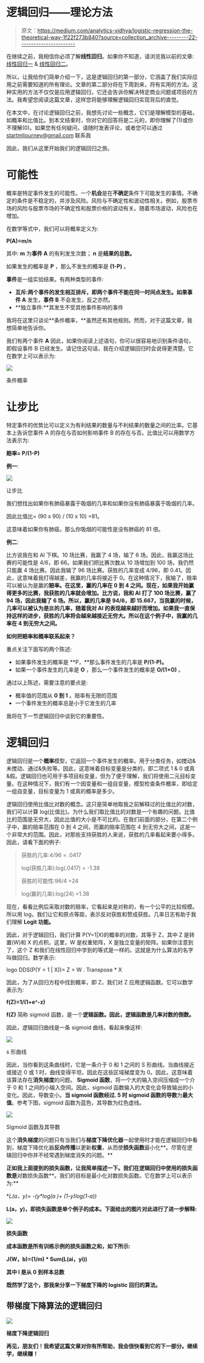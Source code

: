 # 逻辑回归——理论方法

> 原文：<https://medium.com/analytics-vidhya/logistic-regression-the-theoretical-way-1f22f273b840?source=collection_archive---------22----------------------->

在继续之前，我相信你必须了解**线性回归**。如果你不知道，请浏览我以前的文章:[线性回归一](/analytics-vidhya/data-science-linear-regression-part-i-1800681ac5de) & [线性回归二](/analytics-vidhya/linear-regression-part-ii-ca9e57767347)。

所以，让我给你们简单介绍一下，这是逻辑回归的第一部分，它涵盖了我们实际应用之前需要知道的所有理论。文章的第二部分将在下周到来，将有实用的方法。这种实用的方法不仅仅是应用逻辑回归，它还会告诉你解决特定商业问题或项目的方法。我希望您阅读这篇文章，这样您将能够理解逻辑回归实现背后的直觉。

在本文中，在讨论逻辑回归之前，我想先讨论一些概念，它们是理解模型的基础，如概率和比值比。到本文结束时，你对它的回答将是二元的，即你理解了(1)或你不理解(0)。如果您有任何疑问，请随时发表评论，或者您可以通过 startmljourney@gmail.com 联系我

因此，我们从这里开始我们的逻辑回归之旅。

# 可能性

概率是特定事件发生的可能性。一个**机会**是在**不确定**条件下可能发生的事情。不确定的条件是不稳定的，并涉及风险。风险与不确定性和波动性相关。例如，股票市场的风险与股票市场的不确定性和股票价格的波动有关。随着市场波动，风险也在增加。

在数学等式中，我们可以将概率定义为:

**P(A)=m/n**

其中: **m** 为**事件 A** 的有利发生次数； **n** 是**结果的总数。**

如果发生的概率是 **P** ，那么不发生的概率是 **(1-P)** 。

**事件**是一组实验结果。有两种类型的事件:

*   **互斥:**两个事件的发生相互排斥，即两个事件不能在同一时间点发生。如果**事件 A** 发生，**事件 B** 不会发生，反之亦然。
*   **独立事件:**其发生不受其他事件影响的事件

我将在这里只谈论**条件概率，**虽然还有其他规则。然而，对于这篇文章，我想简单地告诉你。

我们有两个事件 **A** 因此，如果你阅读上述语句，你可以很容易地识别条件语句，即假设事件 B 已经发生。请记住这句话，我在介绍逻辑回归时会说得更清楚。它在数学上可以表示为:

![](img/9a5126b6d447bafaba7122560ee83a8e.png)

条件概率

# 让步比

特定事件的优势比可以定义为有利结果的数量与不利结果的数量之间的比率。它基本上告诉您事件 A 的存在与否如何影响事件 B 的存在与否。比值比可以用数学方法表示为:

**赔率= P/(1-P)**

**例一**:

![](img/a48c2475da26fc51e752f0eb98ee8f32.png)

让步比

我们想找出如果你有肺癌暴露于吸烟的几率和如果你没有肺癌暴露于吸烟的几率。

因此比值比= (90 x 90) / (10 x 10) =81。

这意味着如果你有肺癌，那么你吸烟的可能性是没有肺癌的 81 倍。

**例二**:

比方说我在和 AI 下棋。10 场比赛，我赢了 4 场，输了 6 场。因此，我赢这场比赛的可能性是 4/6，即 66。如果我们把比赛次数从 10 场增加到 100 场，我仍然只能赢 4 场比赛。因此我输了 96 场比赛。获胜的几率变成 4/96，即 0.41。因此，这意味着我打得越差，我赢的几率将接近于 0。在这种情况下，我输了，赔率可以被认为是赢的**赔率。在这里，赢的几率在 0 到 4 之间。现在，如果我开始赢得更多的比赛，我获胜的几率就会增加。比方说，我和 AI 打了 100 场比赛，赢了 94 场，因此我输了 6 场。所以，**赢**的几率是 94/6，即 15.667，当我赢的时候，几率可以被认为是**赢**的几率，随着我对 AI 的表现越来越好而增加。如果我一直保持这样的进步，获胜的几率将会越来越接近无穷大。所以在这个例子中，我赢的几率在 4 到无穷大之间。**

**如何把赔率和概率联系起来？**

重点关注下面写的两个陈述:

*   如果事件发生的概率是 **P，**那么事件发生的几率是 **P/(1-P)。**
*   如果一个事件发生的几率是 **O** ，那么一个事件发生的概率是 **O/(1+O)** 。

通过以上陈述，需要注意的要点是:

*   概率值的范围从 **0 到 1** 。赔率有无限的范围
*   一个事件发生的概率总是小于它发生的几率

我将在下一节逻辑回归中谈到它的重要性。

# 逻辑回归

逻辑回归是一个**概率**模型，它返回一个事件发生的概率。用于分类任务，如搅动&未搅动、通过&失败等。因此，这意味着目标变量是分类的，即二项式 1 & 0 或真&假。逻辑回归也可用于多项目标变量，但为了便于理解，我们将使用二元目标变量。在这种情况下，我们有一个因变量和一组自变量，模型检查条件概率，即给定一组自变量，目标变量为 1 或真的概率是多少。

逻辑回归使用比值比对数的概念。这只是简单地取我之前解释过的比值比的对数，我们可以计算 log(比值比)。为什么我们取比值比的对数是一个有趣的问题。比值比的范围是无穷大，因此比值的大小是不可比的。在我们前面的部分，在第二个例子中，赢的赔率范围在 0 到 4 之间，而赢的赔率范围在 4 到无穷大之间，这是一个非常大的范围。因此，对那些支持获胜的人来说，获胜的几率看起来要小得多。因此，请看下面的例子:

> 获胜的几率:4/96 = .0417
> 
> log(获胜几率):log(.0417) = -1.38
> 
> 获胜的可能性:96/4 =24
> 
> log(赢的几率):log(24) =1.38

现在，看看比例后采取对数的赔率，它看起来是对称的，有一个公平的比较规模。所以用 log，我们让它和原点等距，表示反对获胜和赞成获胜。几率日志有助于我们理解 **Logit 功能。**

因此，对于逻辑回归，我们计算 P(Y=1|X)的概率的对数，其等于 Z，其中 Z 是转置(W)和 X 的点积。这里，W 是权重矩阵，X 是独立变量的矩阵。如果你注意到了，这个 Z 和我们在线性回归中学到的等式是一样的。这就是为什么算法的名字叫做回归。数学表示:

logo DDS(P(Y = 1 | X))= Z = W . Transpose * X

因此，为了从回归方程中找到概率，即 Z，我们对 Z 应用逻辑函数。它可以数学表示为:

**f(Z)=1/(1+e^-z)**

**f(Z)** 简称 sigmoid 函数，是一个**逻辑函数。**因此，逻辑函数是几率对数的**倒数。**

因此，逻辑回归曲线是一条 sigmoid 曲线，看起来像这样:

![](img/7656998f11bde4e8e8832696cd769193.png)

s 形曲线

因此，当你看到这条曲线时，它是一条介于 0 和 1 之间的 S 形曲线。当曲线接近或接近 0 或 1 时，曲线变得平坦，因此在这些区域梯度变为 0。因此，这意味着该算法存在**消失梯度**的问题。 **Sigmoid 函数**，将一个大的输入空间压缩成一个介于 0 和 1 之间的小输入空间。因此，sigmoid 函数输入的大变化会导致输出的小变化。因此，导数变小。**当 **sigmoid 函数经过. 5** 时 **sigmoid 函数**的导数**为**最大值**。参考下图，sigmoid 函数为蓝色，其导数为红色虚线。

![](img/29f38b0e33ecbaa683c057d6a4d27753.png)

Sigmoid 函数及其导数

这个**消失梯度**的问题只有当我们与**梯度下降优化器**一起使用时才能在逻辑回归中看到，梯度下降优化器**反向传播**以更新**权重**，从而使**损失函数**最小化**。尽管在逻辑回归中你并不经常遇到梯度消失的问题。**

**正如我上面提到的损失函数，让我简单描述一下。我们在逻辑回归中使用的损失函数是**对数损失函数**。我们的目标是最小化对数损失函数。它在数学上可以表示为:**

**L(a，y)= -(y*log(a )+ (1-y)*log(1-a))**

**L(a，y)，即损失函数是单个例子的成本。下面给出的图片对此进行了进一步解释:**

**![](img/0d697c38d88e50c2bf357fa41dcc9e73.png)**

**损失函数**

**成本函数是所有训练示例的损失函数之和，如下所示:**

**J(W，b)=(1/m) * Sum(L(ai，yi))**

**其中 I 是从 0 到样本总数**

**既然学了这个，那我来分享一下梯度下降的 logistic 回归的算法。**

## **带梯度下降算法的逻辑回归**

**![](img/8acd37d0776197718778a9f5e0dce27b.png)**

**梯度下降逻辑回归**

**再见，朋友们！我希望这篇文章对你有所帮助，我会很快看到它的下一部分。继续学，继续赚！**